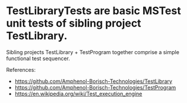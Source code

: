 # TestLibraryTests are basic MSTest unit tests of sibling project TestLibrary.

  Sibling projects TestLibrary + TestProgram together comprise a simple functional test sequencer.
  
  References:
  - https://github.com/Amphenol-Borisch-Technologies/TestLibrary
  - https://github.com/Amphenol-Borisch-Technologies/TestProgram
  - https://en.wikipedia.org/wiki/Test_execution_engine
